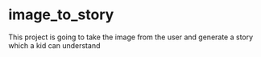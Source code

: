 # image_to_story
This project is going to take the image from the user and generate a story which a kid can understand
